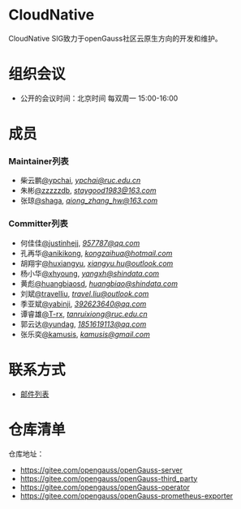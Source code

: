 # CloudNative

CloudNative SIG致力于openGauss社区云原生方向的开发和维护。

# 组织会议

- 公开的会议时间：北京时间 每双周一 15:00-16:00

# 成员

### Maintainer列表

- 柴云鹏[@ypchai](https://gitee.com/ypchai), *ypchai@ruc.edu.cn*
- 朱彬[@zzzzzdb](https://gitee.com/zzzzzdb), *staygood1983@163.com*
- 张琼[@shaga](https://gitee.com/shaga), *qiong_zhang_hw@163.com*

### Committer列表

- 何佳佳[@justinhejj](https://gitee.com/justinhejj), *957787@qq.com*
- 孔再华[@anikikong](https://gitee.com/anikikong), *kongzaihua@hotmail.com*
- 胡翔宇[@huxiangyu](https://gitee.com/huxiangyu), *xiangyu.hu@outlook.com*
- 杨小华[@xhyoung](https://gitee.com/xhyoung), *yangxh@shindata.com*
- 黄彪[@huangbiaosd](https://gitee.com/huangbiaosd), *huangbiao@shindata.com*
- 刘斌[@travelliu](https://gitee.com/travelliu), *travel.liu@outlook.com*
- 季亚斌[@yabinji](https://gitee.com/yabinji), *392623640@qq.com*
- 谭睿雄[@T-rx](https://gitee.com/T-rx), *tanruixiong@ruc.edu.cn*
- 郭云达[@yundag](https://gitee.com/yundag), *1851619113@qq.com*
- 张乐奕[@kamusis](https://gitee.com/kamusis), *kamusis@gmail.com*

# 联系方式

- [邮件列表](https://mailweb.opengauss.org/postorius/lists/cloudnative.opengauss.org/)

# 仓库清单

仓库地址：

- https://gitee.com/opengauss/openGauss-server
- https://gitee.com/opengauss/openGauss-third_party
- https://gitee.com/opengauss/openGauss-operator
- https://gitee.com/opengauss/openGauss-prometheus-exporter
